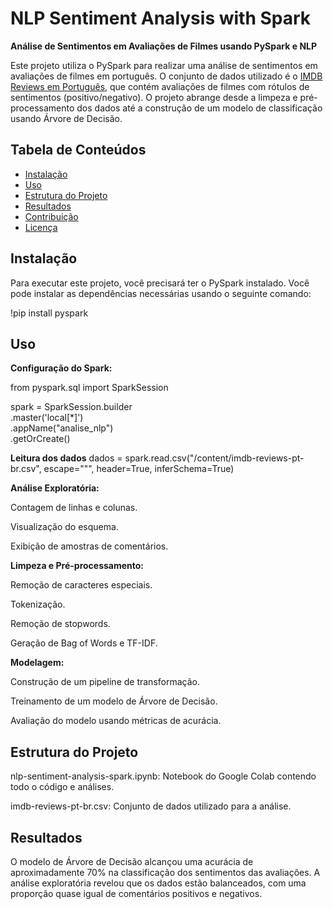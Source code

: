 # NLP Sentiment Analysis with Spark

**Análise de Sentimentos em Avaliações de Filmes usando PySpark e NLP**

Este projeto utiliza o PySpark para realizar uma análise de sentimentos em avaliações de filmes em português. O conjunto de dados utilizado é o [IMDB Reviews em Português](https://www.kaggle.com/datasets/luisfredgs/imdb-ptbr), que contém avaliações de filmes com rótulos de sentimentos (positivo/negativo). O projeto abrange desde a limpeza e pré-processamento dos dados até a construção de um modelo de classificação usando Árvore de Decisão.

## Tabela de Conteúdos

- [Instalação](#instalação)
- [Uso](#uso)
- [Estrutura do Projeto](#estrutura-do-projeto)
- [Resultados](#resultados)
- [Contribuição](#contribuição)
- [Licença](#licença)

## Instalação

Para executar este projeto, você precisará ter o PySpark instalado. Você pode instalar as dependências necessárias usando o seguinte comando:

!pip install pyspark


## Uso

**Configuração do Spark:**

from pyspark.sql import SparkSession

spark = SparkSession.builder \
    .master('local[*]') \
    .appName("analise_nlp") \
    .getOrCreate()

**Leitura dos dados**
dados = spark.read.csv("/content/imdb-reviews-pt-br.csv",
                       escape="\"",
                       header=True,
                       inferSchema=True)


**Análise Exploratória:**

Contagem de linhas e colunas.

Visualização do esquema.

Exibição de amostras de comentários.

**Limpeza e Pré-processamento:**

Remoção de caracteres especiais.

Tokenização.

Remoção de stopwords.

Geração de Bag of Words e TF-IDF.

**Modelagem:**

Construção de um pipeline de transformação.

Treinamento de um modelo de Árvore de Decisão.

Avaliação do modelo usando métricas de acurácia.

## Estrutura do Projeto
nlp-sentiment-analysis-spark.ipynb: Notebook do Google Colab contendo todo o código e análises.

imdb-reviews-pt-br.csv: Conjunto de dados utilizado para a análise.

## Resultados
O modelo de Árvore de Decisão alcançou uma acurácia de aproximadamente 70% na classificação dos sentimentos das avaliações. A análise exploratória revelou que os dados estão balanceados, com uma proporção quase igual de comentários positivos e negativos.
